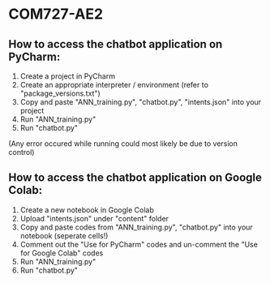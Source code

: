 # COM727-AE2

## How to access the chatbot application on PyCharm:

1. Create a project in PyCharm
2. Create an appropriate interpreter / environment (refer to "package_versions.txt")
3. Copy and paste "ANN_training.py", "chatbot.py", "intents.json" into your project
4. Run "ANN_training.py"
5. Run "chatbot.py"

(Any error occured while running could most likely be due to version control)

## How to access the chatbot application on Google Colab:

1. Create a new notebook in Google Colab
2. Upload "intents.json" under "content" folder
3. Copy and paste codes from "ANN_training.py", "chatbot.py" into your notebook (seperate cells!)
4. Comment out the "Use for PyCharm" codes and un-comment the "Use for Google Colab" codes
5. Run "ANN_training.py"
6. Run "chatbot.py"
